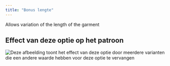 ```yaml
---
title: "Bonus lengte"
---
```


Allows variation of the length of the garment

## Effect van deze optie op het patroon

![Deze afbeelding toont het effect van deze optie door meerdere varianten die een andere waarde hebben voor deze optie te vervangen](walburga_lengthbonus_sample.svg "Effect van deze optie op het patroon")
